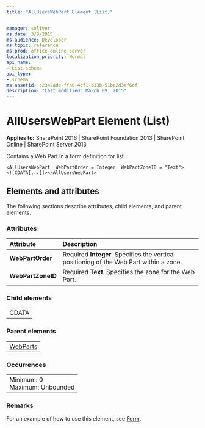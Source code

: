 ```yaml
---
title: "AllUsersWebPart Element (List)"


manager: soliver
ms.date: 3/9/2015
ms.audience: Developer
ms.topic: reference
ms.prod: office-online-server
localization_priority: Normal
api_name:
- List schema
api_type:
- schema
ms.assetid: c2342ade-ffa0-4cf1-b33b-51be2d3ef6cf
description: "Last modified: March 09, 2015"
---
```


# AllUsersWebPart Element (List)

 
  
 **Applies to:** SharePoint 2016 | SharePoint Foundation 2013 | SharePoint Online | SharePoint Server 2013
  
Contains a Web Part in a form definition for list.
  
```
<AllUsersWebPart  WebPartOrder = Integer  WebPartZoneID = "Text">    <![CDATA[...]]></AllUsersWebPart>
```

## Elements and attributes

The following sections describe attributes, child elements, and parent elements.

### Attributes

|**Attribute**|**Description**|
|:-----|:-----|
|**WebPartOrder** <br/> |Required **Integer**. Specifies the vertical positioning of the Web Part within a zone.  <br/> |
|**WebPartZoneID** <br/> |Required **Text**. Specifies the zone for the Web Part.  <br/> |
   
### Child elements

||
|:-----|
|CDATA |
   
### Parent elements

||
|:-----|
|[WebParts](webparts-element-list.md)|
   
### Occurrences

||
|:-----|
|Minimum: 0  <br/> Maximum: Unbounded  <br/> |
   
### Remarks

For an example of how to use this element, see [Form](form-element-list.md).
  

